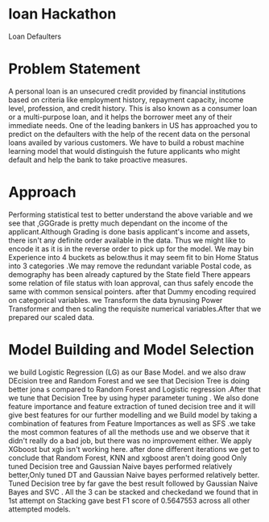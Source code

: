 # loan Hackathon
Loan Defaulters

# Problem Statement
A personal loan is an unsecured credit provided by financial institutions based on criteria like employment history, repayment capacity, income level, profession, and credit history. This is also known as a consumer loan or a multi-purpose loan, and it helps the borrower meet any of their immediate needs.
One of the leading bankers in US has approached you to predict on the defaulters with the help of the recent data on the personal loans availed by various customers.
We have to build a robust machine learning model that would distinguish the future applicants who might default and help the bank to take proactive measures.



# Approach 
Performing statistical test to better understand the above variable and we see that ,GGGrade is pretty much dependant on the income of the applicant.Although Grading is done basis applicant's income and assets, there isn't any definite order available in the data.
Thus we might like to encode it as it is in the reverse order to pick up for the model.
 We may bin Experience into 4 buckets as below.thus it may seem fit to bin Home Status into 3 categories .We may remove the redundant variable Postal code, as demography has been already captured by the State field
 There appears some relation of file status with loan approval, can thus safely encode the same with common sensical pointers.
 after that Dummy encoding required on categorical variables. we Transform the data bynusing Power Transformer and then scaling the requisite  numerical variables.After that we prepared our scaled data.
 
 # Model Building and Model Selection
 we build Logistic Regression (LG) as our Base Model. and we also draw DEcision tree and Random Forest and we see that Decision Tree is doing better jona s compared to Random Forest and Logistic regression .After that we tune that Decision Tree by using hyper parameter tuning .
 We also done  feature importance  and feature extraction of tuned decision tree and it will give best features for our further modelling and we Build model by taking a combination of features from Feature Importances as well as SFS .we take the most common features of all the methods use and we observe that  it didn't really do a bad job, but there was no improvement either. We apply XGboost but xgb isn't working here.
 after done different iterations we get to conclude that Random Forest, KNN and xgboost aren't doing good
Only tuned Decision tree and Gaussian Naive bayes performed relatively better,Only tuned DT and Gaussian Naive bayes performed relatively better.
Tuned Decision tree by far gave the best result followed by Gaussian Naive Bayes and SVC . All the 3 can be stacked and checkedand we found that in 1st attempt on Stacking gave best F1 score of 0.5647553 across all other attempted models.
